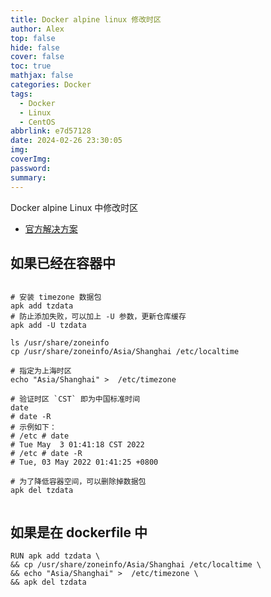 ```yaml
---
title: Docker alpine linux 修改时区
author: Alex
top: false
hide: false
cover: false
toc: true
mathjax: false
categories: Docker
tags:
  - Docker
  - Linux
  - CentOS
abbrlink: e7d57128
date: 2024-02-26 23:30:05
img:
coverImg:
password:
summary:
---
```


Docker alpine Linux 中修改时区

- [官方解决方案](https://wiki.alpinelinux.org/wiki/Setting_the_timezone "官方解决方案")

## 如果已经在容器中

```docker

# 安装 timezone 数据包
apk add tzdata
# 防止添加失败，可以加上 -U 参数，更新仓库缓存
apk add -U tzdata

ls /usr/share/zoneinfo
cp /usr/share/zoneinfo/Asia/Shanghai /etc/localtime

# 指定为上海时区
echo "Asia/Shanghai" >  /etc/timezone

# 验证时区 `CST` 即为中国标准时间
date
# date -R
# 示例如下：
# /etc # date
# Tue May  3 01:41:18 CST 2022
# /etc # date -R
# Tue, 03 May 2022 01:41:25 +0800

# 为了降低容器空间，可以删除掉数据包
apk del tzdata


```

## 如果是在 dockerfile 中

```docker
RUN apk add tzdata \
&& cp /usr/share/zoneinfo/Asia/Shanghai /etc/localtime \
&& echo "Asia/Shanghai" >  /etc/timezone \
&& apk del tzdata

```
